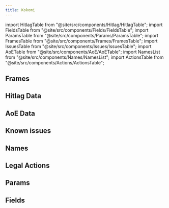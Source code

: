 ```yaml
---
title: Kokomi
---
```


import HitlagTable from "@site/src/components/Hitlag/HitlagTable";
import FieldsTable from "@site/src/components/Fields/FieldsTable";
import ParamsTable from "@site/src/components/Params/ParamsTable";
import FramesTable from "@site/src/components/Frames/FramesTable";
import IssuesTable from "@site/src/components/Issues/IssuesTable";
import AoETable from "@site/src/components/AoE/AoETable";
import NamesList from "@site/src/components/Names/NamesList";
import ActionsTable from "@site/src/components/Actions/ActionsTable";

## Frames

<FramesTable item_key="kokomi" />

## Hitlag Data

<HitlagTable item_key="kokomi" />

## AoE Data

<AoETable item_key="kokomi" />

## Known issues

<IssuesTable item_key="kokomi" />

## Names

<NamesList item_key="kokomi" />

## Legal Actions

<ActionsTable item_key="kokomi" />

## Params

<ParamsTable item_key="kokomi" />

## Fields

<FieldsTable item_key="kokomi" />
